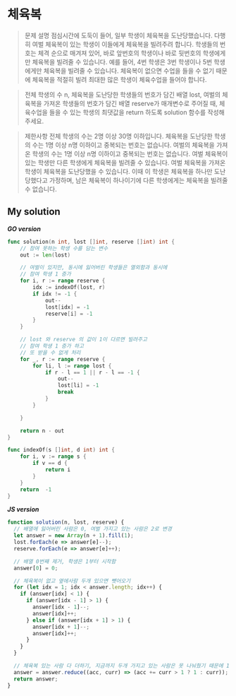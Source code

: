 # 체육복

> 문제 설명
> 점심시간에 도둑이 들어, 일부 학생이 체육복을 도난당했습니다. 다행히 여벌 체육복이 있는 학생이 이들에게 체육복을 빌려주려 합니다. 학생들의 번호는 체격 순으로 매겨져 있어, 바로 앞번호의 학생이나 바로 뒷번호의 학생에게만 체육복을 빌려줄 수 있습니다. 예를 들어, 4번 학생은 3번 학생이나 5번 학생에게만 체육복을 빌려줄 수 있습니다. 체육복이 없으면 수업을 들을 수 없기 때문에 체육복을 적절히 빌려 최대한 많은 학생이 체육수업을 들어야 합니다.

> 전체 학생의 수 n, 체육복을 도난당한 학생들의 번호가 담긴 배열 lost, 여벌의 체육복을 가져온 학생들의 번호가 담긴 배열 reserve가 매개변수로 주어질 때, 체육수업을 들을 수 있는 학생의 최댓값을 return 하도록 solution 함수를 작성해주세요.

> 제한사항
> 전체 학생의 수는 2명 이상 30명 이하입니다.
> 체육복을 도난당한 학생의 수는 1명 이상 n명 이하이고 중복되는 번호는 없습니다.
> 여벌의 체육복을 가져온 학생의 수는 1명 이상 n명 이하이고 중복되는 번호는 없습니다.
> 여벌 체육복이 있는 학생만 다른 학생에게 체육복을 빌려줄 수 있습니다.
> 여벌 체육복을 가져온 학생이 체육복을 도난당했을 수 있습니다. 이때 이 학생은 체육복을 하나만 도난당했다고 가정하며, 남은 체육복이 하나이기에 다른 학생에게는 체육복을 빌려줄 수 없습니다.

## My solution

**_GO version_**

```go
func solution(n int, lost []int, reserve []int) int {
    // 참여 못하는 학생 수를 담는 변수
    out := len(lost)

    // 여벌이 있지만, 동시에 잃어버린 학생들은 열외함과 동시에
    // 참여 학생 1 증가
    for i, r := range reserve {
        idx := indexOf(lost, r)
        if idx != -1 {
            out--
            lost[idx] = -1
            reserve[i] = -1
        }
    }

    // lost 와 reserve 의 값이 1이 다르면 빌려주고
    // 참여 학생 1 증가 하고
    // 또 받을 수 없게 처리
    for _, r := range reserve {
        for li, l := range lost {
            if r - l == 1 || r - l == -1 {
                out--
                lost[li] = -1
                break
            }
        }

    }

    return n - out
}

func indexOf(s []int, d int) int {
    for i, v := range s {
        if v == d {
            return i
        }
    }
    return  -1
}
```

**_JS version_**

```js
function solution(n, lost, reserve) {
  // 배열에 잃어버린 사람은 0, 여벌 가지고 있는 사람은 2로 변경
  let answer = new Array(n + 1).fill(1);
  lost.forEach(e => answer[e]--);
  reserve.forEach(e => answer[e]++);

  // 배열 0번째 제거, 학생은 1부터 시작함
  answer[0] = 0;

  // 체육복이 없고 옆에사람 두개 있으면 뺏어오기
  for (let idx = 1; idx < answer.length; idx++) {
    if (answer[idx] < 1) {
      if (answer[idx - 1] > 1) {
        answer[idx - 1]--;
        answer[idx]++;
      } else if (answer[idx + 1] > 1) {
        answer[idx + 1]--;
        answer[idx]++;
      }
    }
  }

  // 체육복 있는 사람 다 더하기, 지금까지 두개 가지고 있는 사람은 못 나눠줬기 때문에 1인분
  answer = answer.reduce((acc, curr) => (acc += curr > 1 ? 1 : curr));
  return answer;
}
```

